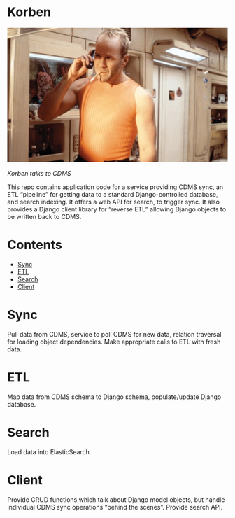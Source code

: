 # Korben
![Korben](korben-dallas.jpg)

_Korben talks to CDMS_

This repo contains application code for a service providing CDMS sync, an ETL
“pipeline” for getting data to a standard Django-controlled database, and
search indexing. It offers a web API for search, to trigger sync. It also
provides a Django client library for “reverse ETL” allowing Django objects to
be written back to CDMS.

# Contents

 - [Sync](#sync)
 - [ETL](#etl)
 - [Search](#search)
 - [Client](#client)

# Sync
Pull data from CDMS, service to poll CDMS for new data, relation traversal for
loading object dependencies. Make appropriate calls to ETL with fresh data.

# ETL
Map data from CDMS schema to Django schema, populate/update Django database.

# Search
Load data into ElasticSearch.

# Client
Provide CRUD functions which talk about Django model objects, but handle
individual CDMS sync operations “behind the scenes”. Provide search API.
